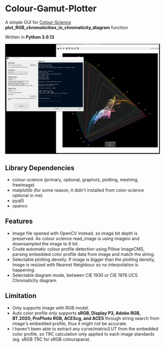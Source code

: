 # Colour-Gamut-Plotter
A simple GUI for [Colour-Science](https://www.colour-science.org/) **plot_RGB_chromaticities_in_chromaticity_diagram** function

Written in **Python 3.9.13**

![Screenshot](Plotter-ss.png)

## Library Dependencies
- colour-science (primary, optional, graphviz, plotting, meshing, freeimage)
- matplotlib (for some reason, it didn't installed from color-science optional in me)
- pyqt5
- opencv

## Features
- Image file opened with OpenCV instead, so image bit depth is preserved. As colour science read_image is using imageio and downsampled the image to 8 bit.
- Crude automatic colour profile detection using Pillow ImageCMS, parsing embedded color profile data from image and match the string.
- Selectable plotting density. If image is bigger than the plotting density, image is resized with Nearest Neighbour so no interpolation is happening.
- Selectable diagram mode, between CIE 1930 or CIE 1976 UCS Chromaticity diagram.

## Limitation
- Only supports image with RGB model.
- Auto color profile only supports **sRGB, Display P3, Adobe RGB, BT.2020, ProPhoto RGB, ACEScg, and ACES** through string search from image's embedded profile, thus it might not be accurate.
- I haven't been able to extract any curve/matrix/LUT from the embedded color profile, so TRC calculation only applied to each image standards (eg. sRGB TRC for sRGB colourspace).
